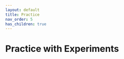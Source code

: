 ```yaml
---
layout: default
title: Practice
nav_order: 5
has_children: true
---
```


# Practice with Experiments
